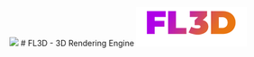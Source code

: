 <img src="https://github.com/fraserlove/fl3d-engine/blob/master/images/ICON.ico" height="40"> # FL3D - 3D Rendering Engine
![alt text](https://github.com/fraserlove/fl3d-engine/blob/master/images/FL3D_small.png)


